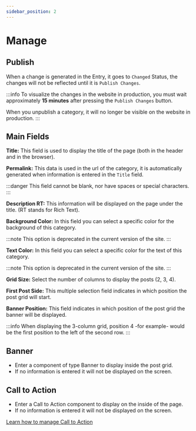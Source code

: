 ```yaml
---
sidebar_position: 2
---
```


# Manage

## Publish

When a change is generated in the Entry, it goes to `Changed` Status, the changes will not be reflected until it is `Publish Changes`.

:::info
To visualize the changes in the website in production, you must wait approximately **15 minutes** after pressing the `Publish Changes` button.

When you unpublish a category, it will no longer be visible on the website in production.
:::

## Main Fields

**Title:** This field is used to display the title of the page (both in the header and in the browser).

**Permalink:** This data is used in the url of the category, it is automatically generated when information is entered in the `Title` field.

:::danger
This field cannot be blank, nor have spaces or special characters.
:::

**Description RT:** This information will be displayed on the page under the title. (RT stands for Rich Text).

**Background Color:** In this field you can select a specific color for the background of this category.

:::note
This option is deprecated in the current version of the site.
:::

**Text Color:** In this field you can select a specific color for the text of this category.

:::note
This option is deprecated in the current version of the site.
:::

**Grid Size:** Select the number of columns to display the posts (2, 3, 4).

**First Post Side:** This multiple selection field indicates in which position the post grid will start.

**Banner Position:** This field indicates in which position of the post grid the banner will be displayed.

:::info
When displaying the 3-column grid, position 4 -for example- would be the first position to the left of the second row.
:::

## Banner

- Enter a component of type Banner to display inside the post grid.
- If no information is entered it will not be displayed on the screen.

## Call to Action

- Enter a Call to Action component to display on the inside of the page.
- If no information is entered it will not be displayed on the screen.

[Learn how to manage Call to Action](/docs/components/calltoaction)